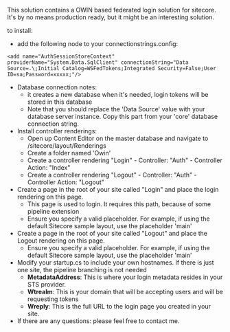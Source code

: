 This solution contains a OWIN based federated login solution for sitecore. It's by no means production ready, but it might be an interesting
solution.

to install:

* add the following node to your connectionstrings.config:  
```
<add name="AuthSessionStoreContext" providerName="System.Data.SqlClient" connectionString="Data Source=.\;Initial Catalog=WSFedTokens;Integrated Security=False;User ID=sa;Password=xxxxx;"/>
```
* Database connection notes:
  * it creates a new database when it's needed, login tokens will be stored in this database
  * Note that you should replace the 'Data Source' value with your database server instance. Copy this part from your 'core' database connection string.
* Install controller renderings:
  * Open up Content Editor on the master database and navigate to /sitecore/layout/Renderings 
  * Create a folder named 'Owin'
  * Create a controller rendering "Login" - Controller: "Auth" - Controller Action: "Index"
  * Create a controller rendering "Logout" - Controller: "Auth" - Controller Action: "Logout"
* Create a page in the root of your site called "Login" and place the login rendering on this page.
  * This page is used to login. It requires this path, because of some pipeline extension
  * Ensure you specify a valid placeholder. For example, if using the default Sitecore sample layout, use the placeholder 'main'
* Create a page in the root of your site called "Logout" and place the Logout rendering on this page. 
  * Ensure you specify a valid placeholder. For example, if using the default Sitecore sample layout, use the placeholder 'main'
* Modify your startup.cs to include your own hostnames. If there is just one site, the pipeline branching is not needed
  * **MetadataAddress**: This is where your login metadata resides in your STS provider.
  * **Wtrealm**: This is your domain that will be accepting users and will be requesting tokens
  * **Wreply**: This is the full URL to the login page you created in your site.
* If there are any questions: please feel free to contact me.
